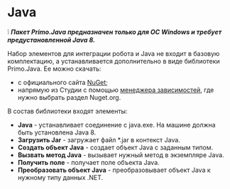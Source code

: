 # Java 
:grey_exclamation: ***Пакет **Primo.Java** предназначен только для ОС Windows и требует предустановленной Java 8.***

Набор элементов для интеграции робота и Java не входит в базовую комплектацию, а устанавливается дополнительно в виде библиотеки Primo.Java. Ее можно скачать:
* с официального сайта [NuGet](https://www.nuget.org/packages/Primo.Java);
* напрямую из Студии с помощью [менеджера зависимостей](https://docs.primo-rpa.ru/primo-rpa/primo-studio/projects/manage-dependencies#menedzher-zavisimostei), где нужно выбрать раздел Nuget.org.

В состав библиотеки входят элементы:
* **Java** - устанавливает соединение с java.exe. На машине должна быть установлена Java 8.
*  **Загрузить Jar** - загружает файл \*.jar в контекст Java.
*  **Создать объект Java** - создает объект Java с заданным типом.
*  **Вызвать метод Java** - вызывает нужный метод в экземпляре Java.
*  **Получить поле** - получает поле объекта Java.
*  **Преобразовать объект Java** -  преобразовывает объект Java к нужному типу данных .NET.
